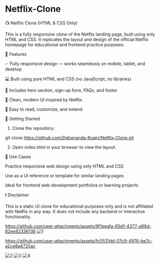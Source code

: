 # Netflix-Clone
📺 Netflix Clone (HTML & CSS Only)

This is a fully responsive clone of the Netflix landing page, built using only HTML and CSS. It replicates the layout and design of the official Netflix homepage for educational and frontend practice purposes.

🎨 Features

✅ Fully responsive design — works seamlessly on mobile, tablet, and desktop

💻 Built using pure HTML and CSS (no JavaScript, no libraries)

📄 Includes hero section, sign-up form, FAQs, and footer

🎯 Clean, modern UI inspired by Netflix

🔧 Easy to read, customize, and extend


🚀 Getting Started

1. Clone the repository:

git clone https://github.com/Debananda-Kuanr/Netflix-Clone.git


2. Open index.html in your browser to view the layout.



🧠 Use Cases

Practice responsive web design using only HTML and CSS

Use as a UI reference or template for similar landing pages

Ideal for frontend web development portfolios or learning projects


❗ Disclaimer

This is a static UI clone for educational purposes only and is not affiliated with Netflix in any way. It does not include any backend or interactive functionality.

https://github.com/user-attachments/assets/9f1eeafa-65d1-4377-a96d-82ee82336136
![1](https://github.com/user-attachments/assets/9351f8a2-8a1b-44be-a549-df20085c6caf)

https://github.com/user-attachments/assets/fc0531dd-07c9-4976-be7c-a2ce8a4720ac

![2](https://github.com/user-attachments/assets/3c3c8a4a-8689-460d-af9c-a9e566b82657)
![3](https://github.com/user-attachments/assets/5d4278c8-a679-4769-9644-890031ab3ef5)
![4](https://github.com/user-attachments/assets/26dc4ad9-e3a3-4976-a93f-87ba69038457)




